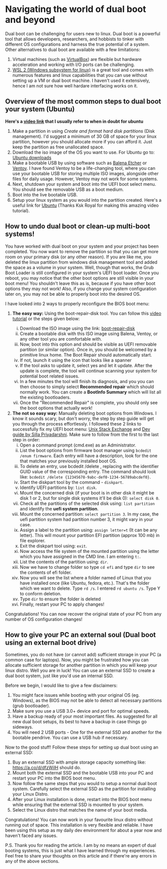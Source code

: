 # Navigating the world of dual boot and beyond
Dual boot can be challenging for users new to linux. Dual boot is a powerful tool that allows developers, researchers, and hobbists to tinker with different OS configurations and harness the true potential of a system. Other alternatives to dual boot are available with a few limitations: 

1. Virtual machines (such as [VirtualBox](https://www.virtualbox.org/)) are flexible but hardware acceleration and working with I/O ports can be challenging.
2. [WSL 2 (Windows subsystem for linux)](https://learn.microsoft.com/en-us/windows/wsl/) is a great tool and comes with numerous features and linux capabilities that you can use without setting up a VM or dual boot machine. I haven't used it extensively, hence I am not sure how well hardare interfacing works on it.

## Overview of the most common steps to dual boot your system (Ubuntu)

**Here's a [video link](https://www.youtube.com/watch?v=-iSAyiicyQY) that I usually refer to when in doubt for ubuntu**

1. Make a partition in using _Create and format hard disk partitions_ (Disk management). I'd suggest a minimum of 30 GB of space for your linux partition, however you should allocate more if you can afford it. Just keep the partition as free unallocated space.
2. Download the iso image of the OS you want to use. For Ubuntu go to: [Ubuntu downloads](https://ubuntu.com/download/desktop)
3. Make a bootable USB by using software such as [Balena Etcher](https://etcher.balena.io/) or [Ventoy](https://www.ventoy.net/en/index.html). I have found Ventoy to be a life-changing tool, where you can use your bootable USB for storing multiple ISO images, alongside other files for daily usage. However, Ventoy may not work for some systems.
4. Next, shutdown your system and boot into the UEFI boot select menu. You should see the removable USB as a boot medium.
5. Boot into the live bootable USB.
6. Setup your linux system as you would into the partition created. Here's a useful link for [Ubuntu](https://www.youtube.com/watch?v=-iSAyiicyQY) (Thanks Ksk Royal for making this amazing video tutorial).

## How to undo dual boot or clean-up multi-boot systems!

You have worked with dual boot on your system and your project has been completed. You now want to remove the partition so that you can get more room on your primary disk (or any other reason). If you are like me, you deleted the linux partition from windows disk management tool and added the space as a volume in your system. Well, though that works, the Grub Boot Loader is still configured in your system's UEFI boot loader. Once you reboot, you may notice that the other boot options are still visible in your boot menu! You shouldn't leave this as is, because if you have other boot options they may not work! Also, if you change your system configuration later on, you may not be able to properly boot into the desired OS.

I have looked into 2 ways to properly reconfigure the BIOS boot menu:
<ol>
    <li><b>The easy way:</b> Using the boot-repair-disk tool. You can follow this <a href="https://youtu.be/oLJczJBjhj0?si=9_K5uyrKA9Nn-ib4">video tutorial</a> or the steps given below: </li>
        <ol type="i">
            <li>Download the ISO image using the link: <a href="https://sourceforge.net/projects/boot-repair-cd/">boot-repair-disk</a></li>
            <li>Create a bootable disk with this ISO image using Balena, Ventoy, or any other tool you are comfortable with.</li>
            <li>Now, boot into this option and should be visible as UEFI removable partition (or similar option). Once in, you should be welcomed by a primitive linux home. The Boot Repair should automatically start.</li>
            <li>If not, launch it using the icon that looks like a spanner</li>
            <li>If the tool asks to update it, select yes and let it update. After the update is complete, the tool will continue scanning your system for potential boot related issues.</li>
            <li>In a few minutes the tool will finish its diagnosis, and you you can then choose to simply select <b>Recommended repair</b> which should normally work. You can create a <b>BootInfo Summary</b> which will list all the existing bootloaders.</li>
            <li>Once the "Recommended Repair" is complete, you should only see the boot options that actually work!
            </li>
        </ol>
    <li><b>The not so easy way:</b> Manually deleting boot options from Windows. I know it sounds scary, but don't worry, the step by step guide will get you through the process effortlessly. I followed these 2 links to successfully fix my UEFI boot menu: <a href="https://unix.stackexchange.com/questions/552728/removed-both-linux-installations-but-bios-still-shows-them-in-boot-options">Unix Stack Exchange</a> and <a href="https://dev.to/spectrumcetb/how-to-remove-ubuntu-completely-from-a-dual-boot-pc-uefi-3f12#:~:text=You%20will%20still%20find%20ubuntu,step%20is%20to%20remove%20it">Dev guide by Silla Priyadarshni</a>. Make sure to follow from the first to the last step in order:
    <ol type="i">
            <li>Open a command prompt (cmd.exe) as an Administrator.</li>
            <li>List the boot options from firmware boot manager using <code>bcdedit /enum firmware</code>. Each entry will have a description, look for the one that matches your previously installed boot OS.</li>
            <li>To delete an entry, use bcdedit /delete <identifier>, replacing <identifier> with the identifier GUID value of the corresponding entry. The command should look like:
            <code>bcdedit /delete {12345678-9abc-def0-1234-56789abcdef0}</code>.</li>
            <li>Start the diskpart tool by the command - <code>diskpart</code>.</li>
            <li>Identify UEFI partitions by:  <code>list disk</code>.</li>
            <li>Mount the concerned disk (if your boot is in other disk it might be disk 1 or 2, but for single disk systems it'll be disk 0): <code>select disk 0</code>. </li>
            <li>Check all the partitions of the selected disk using: <code>list partition</code> and identify the <b>uefi system partition</b>.</li>
            <li>Mount the concerned partition: <code>select partition 3</code>. In my case, the uefi partition system had partition number 3, it might vary in your case.</li>
            <li>Assign a label to the partition using: <code>assign letter=t</code> (It can be any letter). This will mount your partition EFI partition (approx 100 mb) in file explorer.</li>
            <li>Exit the diskpart tool using: <code>exit</code>.</li>
            <li>Now access the file system of the mounted partition using the letter which you have assigned in the CMD line. I am entering <code>t:</code>.</li>
            <li>List the contents of the partition using: <code>dir</code>.</li>
            <li>Now we have to change folder so type <code>cd efi</code> and type <code>dir</code> to see the contents of efi folder.</li>
            <li>Now you will see the list where a folder named of Linux that you have installed once (like Ubuntu, fedora, etc.). That's the folder which we want to delete. Type <code>rd /s</code>. I entered <code>rd ubuntu /s</code>. Type Y to conform deletion.</li>
            <li>Type <code>dir</code> to ensure the folder is deleted</li>
            <li>Finally, restart your PC to apply changes!</li>
            </ol>
    </li>
</ol>
Congratulations! You can now recover the original state of your PC from any number of OS configuration changes!
<br>

## How to give your PC an external soul (Dual boot using an external boot drive)

Sometimes, you do not have (or cannot add) sufficient storage in your PC (a common case for laptops). Now, you might be frustrated how you can allocate sufficient storage for another partition in which you will keep your linux distro. Well you are in luck! You can use an external SSD to create a dual boot system, just like you'd use an internal SSD. 

Before we begin, I would like to give a few disclaimers:

1. You might face issues while booting with your original OS (eg. Windows), as the BIOS may not be able to detect all necessary partitions (grub bootloader).
2. Make sure you use a USB 3.0+ device and port for optimal speeds.
3. Have a backup ready of your most important files. As suggested for all new dual boot setups, its best to have a backup in case things go sideways.
4. You will need 2 USB ports - One for the external SSD and another for the bootable pendrive. You can use a USB hub if necessary.

Now to the good stuff! Follow these steps for setting up dual boot using an external SSD:

1. Buy an external SSD with ample storage capacity something like: https://a.co/d/dfzWilH should do.
2. Mount both the external SSD and the bootable USB into your PC and restart your PC into the BIOS boot menu.
3. Now follow the same steps that you would to setup a normal dual boot system. Carefully select the external SSD as the partition for installing your Linux Distro.
4. After your Linux installation is done, restart into the BIOS boot menu while ensuring that the external SSD is mounted to your system.
5. Select the Linux distro that matches the name of your boot media.

Congratulations! You can now work in your favourite linux distro without running out of space. 
This installation is very flexible and reliable. I have been using this setup as my daily dev environment for about a year now and haven't faced any issues.


P.S. Thank you for reading the article. I am by no means an expert of dual booting systems, this is just what I have learned through my experiences. Feel free to share your thoughts on this article and if there're any errors in any of the above sections. 